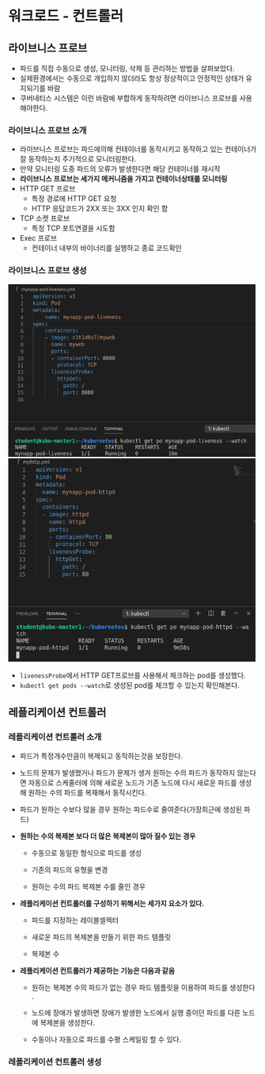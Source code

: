 # 워크로드 - 컨트롤러
## 라이브니스 프로브
+ 파드를 직접 수동으로 생성, 모니터링, 삭제 등 관리하는 방법을 살펴보았다.
+ 실제환경에서는 수동으로 개입하지 않더라도 항상 정상적이고 안정적인 상태가 유지되기를 바람
+ 쿠버네티스 시스템은 이런 바람에 부합하게 동작하려면 라이브니스 프로브를 사용해야한다.

### 라이브니스 프로브 소개
+ 라이브니스 프로브는 파드에의해 컨테이너를 동작시키고 동작하고 있는 컨테이너가 잘 동작하는지 주기적으로 모니터링한다.
+ 만약 모니터링 도중 파드의 오류가 발생한다면 해당 컨테이너를 재시작
+ **라이브니스 프로브는 세가지 메커니즘을 가지고 컨테이너상태를 모니터링**
+ HTTP GET 프로브
  + 특정 경로에 HTTP GET 요청
  + HTTP 응답코드가 2XX 또는 3XX 인지 확인 함
+ TCP 소켓 프로브
  + 특정 TCP 포트연결을 시도함
+ Exec 프로브
  + 컨테이너 내부의 바이너리를 실행하고 종료 코드확인

### 라이브니스 프로브 생성

<img src="https://github.com/hyunseungbin9408/CCCR_experience/blob/master/png/Container_Kubernetes_liveness.png" alt="drawing" width="500"/>

<img src="https://github.com/hyunseungbin9408/CCCR_experience/blob/master/png/Container_Kubernetes_liveness_httpd.png" alt="drawing" width="500"/>

+ ```livenessProbe```에서 HTTP GET프로브를 사용해서 체크하는 pod를 생성했다.
+ ```kubectl get pods --watch```로 생성된 pod를 체크할 수 있는지 확인해본다.


## 레플리케이션 컨트롤러
### 레플리케이션 컨트롤러 소개
+ 파드가 특정개수만큼이 복제되고 동작하는것을 보장한다.

+ 노드의 문제가 발생했거나 파드가 문제가 생겨 원하는 수의 파드가 동작하지 않는다면 자동으로 스케줄러에 의해 새로운 노드가 기존 노드에 다시 새로운 파드를 생성해 원하는 수의 파드를 복재해서 동작시킨다.

+ 파드가 원하는 수보다 많을 경우 원하는 파드수로 줄여준다(가장최근에 생성된 파드)

+ **원하는 수의 복제본 보다 더 많은 복제본이 많아 질수 있는 경우**
  + 수동으로 동일한 형식으로 파드를 생성
  
  + 기존의 파드의 유형을 변경
  
  + 원하는 수의 파드 복제본 수를 줄인 경우
  
+ **레플리케이션 컨트롤러를 구성하기 위해서는 세가지 요소가 있다.**
  + 파드를 지정하는 레이블셀렉터
  
  + 새로운 파드의 복제본을 만들기 위한 파드 템플릿
  
  + 복제본 수
  
+ **레플리케이션 컨트롤러가 제공하는 기능은 다음과 같음**
  + 원하는 복제본 수의 파드가 없는 경우 파드 템플릿을 이용하여 파드를 생성한다
  .
  + 노드에 장애가 발생하면 장애가 발생한 노드에서 실행 중이던 파드를 다른 노드에 복제본을 생성한다.
  
  + 수동이나 자동으로 파드를 수평 스케일링 할 수 있다.
 
### 레플리케이션 컨트롤러 생성
